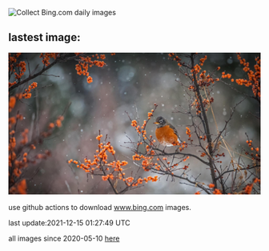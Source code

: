 ![Collect Bing.com daily images](https://github.com/counter2015/bing-daily-images/workflows/Collect%20Bing.com%20daily%20images/badge.svg)
## lastest image:
![](images/AmericanRobin.jpg)

use github actions to download www.bing.com images.

last update:2021-12-15 01:27:49 UTC

all images since 2020-05-10 [here](https://github.com/counter2015/bing-daily-images/tree/master/images) 
